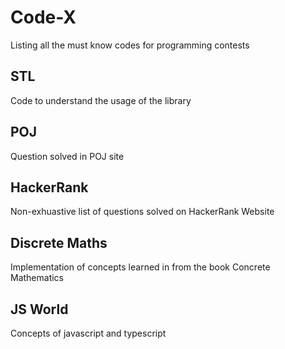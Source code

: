 Code-X
======

Listing all the must know codes for programming contests

STL
----
Code to understand the usage of the library

POJ
---
Question solved in POJ site

HackerRank
-----------
Non-exhuastive list of questions solved on HackerRank Website

Discrete Maths
---------------
Implementation of concepts learned in from the book Concrete Mathematics

JS World
---------------
Concepts of javascript and typescript

